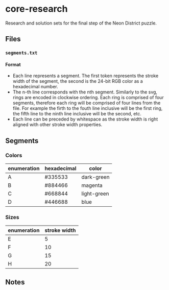 # core-research

Research and solution sets for the final step of the Neon District puzzle.

## Files

### `segments.txt`

#### Format

- Each line represents a segment. The first token represents the stroke width of the segment, the second is the 24-bit RGB color as a hexadecimal number. 
- The n-th line corresponds with the nth segment. Similarly to the svg, rings are encoded in clockwise ordering. Each ring is comprised of four segments, therefore each ring will be comprised of four lines from the file. For example the firth to the fouth line inclusive will be the first ring, the fifth line to the ninth line inclusive will be the second, etc.
- Each line can be preceded by whitespace as the stroke width is right aligned with other stroke width properties.

## Segments

### Colors

|enumeration|hexadecimal|color|
|-----------|-----------|-----|
|A|#335533|dark-green|
|B|#884466|magenta|
|C|#668844|light-green|
|D|#446688|blue|

### Sizes

|enumeration|stroke width|
|-|-|
|E|5|
|F|10|
|G|15|
|H|20|

## Notes
